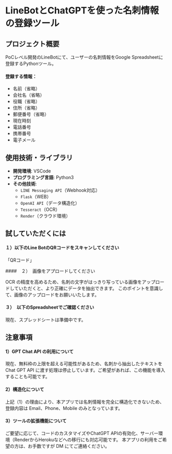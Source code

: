 # LineBotとChatGPTを使った名刺情報の登録ツール
## プロジェクト概要

PoCレベル開発のLineBotにて、ユーザーの名刺情報をGoogle Spreadsheetに登録するPythonツール。

#### 登録する情報：
  - 名前（省略）  
  - 会社名（省略）
  - 役職（省略）
  - 住所（省略）
  - 郵便番号（省略）
  - 現在時刻
  - 電話番号
  - 携帯番号
  - 電子メール

## 使用技術・ライブラリ

- **開発環境**: VSCode  
- **プログラミング言語**: Python3
- **その他技術**:  
  - `LINE Messaging API`（Webhook対応）  
  - `Flask`（WEB）  
  - `OpenAI API`（データ構造化）
  - `Tesseract`（OCR）
  - `Render`（クラウド環境）


## 試していただくには

#### １）以下のLine BotのQRコードをスキャンしてください  

「QRコード」

####　２）　画像をアプロードしてください

OCR の精度を高めるため、名刺の文字がはっきり写っている画像をアップロードしていただくと、より正確にデータを抽出できます。
このポイントを意識して、画像のアップロードをお願いいたします。

#### ３）　以下のSpreadsheetでご確認ください

現在、スプレッドシートは準備中です。


## 注意事項

#### 1）GPT Chat API の利用について
現在、無料枠の上限を超える可能性があるため、名刺から抽出したテキストを Chat GPT API に渡す処理は停止しています。ご希望があれば、この機能を導入することも可能です。

#### 2）構造化について
上記（1）の理由により、本アプリでは名刺情報を完全に構造化できないため、登録内容は Email、Phone、Mobile のみとなっています。

#### 3）ツールの拡張機能について
ご要望に応じて、コードのカスタマイズやChatGPT APIの有効化、サーバー環境（RenderからHerokuなどへの移行にも対応可能です。
本アプリの利用をご希望の方は、お手数ですが DM にてご連絡ください。





